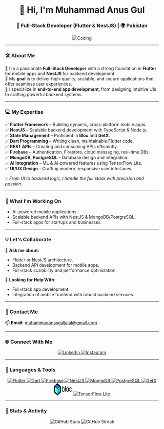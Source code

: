 <h1 align="center">👋 Hi, I'm Muhammad Anus Gul</h1>
<h3 align="center">🚀 Full-Stack Developer (Flutter & NestJS) | 🌍 Pakistan</h3>

<p align="center">
  <img src="https://i.pinimg.com/originals/f1/e7/34/f1e734f9cade86fe737a9aa404ad5677.gif" alt="Coding" width="400"/>
</p>

---

### 🛠 **About Me**  
🌟 I’m a passionate **Full-Stack Developer** with a strong foundation in **Flutter** for mobile apps and **NestJS** for backend development.  
🎯 My **goal** is to deliver high-quality, scalable, and secure applications that offer seamless user experiences.  
💼 I specialize in **end-to-end app development**, from designing intuitive UIs to crafting powerful backend systems.

---

### 💻 **My Expertise**  
✅ **Flutter Framework** – Building dynamic, cross-platform mobile apps.  
✅ **NestJS** – Scalable backend development with TypeScript & Node.js.  
✅ **State Management** – Proficient in **Bloc** and **GetX**.  
✅ **Dart Programming** – Writing clean, maintainable Flutter code.  
✅ **REST APIs** – Creating and consuming APIs efficiently.  
✅ **Firebase** – Authentication, Firestore, cloud messaging, real-time DBs.  
✅ **MongoDB, PostgreSQL** – Database design and integration.  
✅ **AI Integration** – ML & AI-powered features using TensorFlow Lite.  
✅ **UI/UX Design** – Crafting modern, responsive user interfaces.

💡 *From UI to backend logic, I handle the full stack with precision and passion.*

---

### 🚀 **What I’m Working On**  
- AI-powered mobile applications.  
- Scalable backend APIs with NestJS & MongoDB/PostgreSQL.  
- Full-stack apps for startups and businesses.  

---

### 💡 **Let's Collaborate**  
💬 **Ask me about:**  
- Flutter or NestJS architecture.  
- Backend API development for mobile apps.  
- Full-stack scalability and performance optimization.

🤝 **Looking for Help With:**  
- Full-stack app development.  
- Integration of mobile frontend with robust backend services.  

---

### 📧 **Contact Me**  
📫 **Email:** muhammadanssguljalal@gmail.com  

---

### 🌐 **Connect With Me**  
<p align="center">
  <a href="https://www.linkedin.com/in/muhammadanusgull" target="_blank">
    <img src="https://img.shields.io/badge/LinkedIn-blue?style=for-the-badge&logo=linkedin&logoColor=white" alt="LinkedIn"/>
  </a>
  <a href="https://instagram.com/muhammadanssgul" target="_blank">
    <img src="https://img.shields.io/badge/Instagram-E4405F?style=for-the-badge&logo=instagram&logoColor=white" alt="Instagram"/>
  </a>
</p>

---

### 🔧 **Languages & Tools**  
<p align="center"> 
  <a href="https://flutter.dev" target="_blank">
    <img src="https://www.vectorlogo.zone/logos/flutterio/flutterio-icon.svg" alt="Flutter" width="40" height="40"/>
  </a>
  <a href="https://dart.dev" target="_blank">
    <img src="https://www.vectorlogo.zone/logos/dartlang/dartlang-icon.svg" alt="Dart" width="40" height="40"/>
  </a>
  <a href="https://firebase.google.com/" target="_blank">
    <img src="https://www.vectorlogo.zone/logos/firebase/firebase-icon.svg" alt="Firebase" width="40" height="40"/>
  </a>
  <a href="https://nestjs.com/" target="_blank">
    <img src="https://nestjs.com/img/logo-small.svg" alt="NestJS" width="40" height="40"/>
  </a>
  <a href="https://www.mongodb.com/" target="_blank">
    <img src="https://www.vectorlogo.zone/logos/mongodb/mongodb-icon.svg" alt="MongoDB" width="40" height="40"/>
  </a>
  <a href="https://www.postgresql.org/" target="_blank">
    <img src="https://www.vectorlogo.zone/logos/postgresql/postgresql-icon.svg" alt="PostgreSQL" width="40" height="40"/>
  </a>
  <a href="https://www.vectorlogo.zone/logos/getx/getx-icon.svg" target="_blank">
    <img src="https://www.vectorlogo.zone/logos/getx/getx-icon.svg" alt="GetX" width="40" height="40"/>
  </a>
  <a href="https://bloclibrary.dev" target="_blank">
    <img src="https://raw.githubusercontent.com/felangel/bloc/master/docs/assets/bloc_logo_full.png" alt="Bloc" width="60" height="40"/>
  </a>
  <a href="https://www.tensorflow.org/lite" target="_blank">
    <img src="https://www.vectorlogo.zone/logos/tensorflow/tensorflow-icon.svg" alt="TensorFlow Lite" width="40" height="40"/>
  </a>
</p>

---

### 🌟 **Stats & Activity**  
<p align="center">
  <img src="https://github-readme-stats.vercel.app/api?username=AnssGul&show_icons=true&theme=radical" alt="GitHub Stats" width="400"/>
  <img src="https://github-readme-streak-stats.herokuapp.com/?user=AnssGul&theme=radical" alt="GitHub Streak" width="400"/>
</p>
